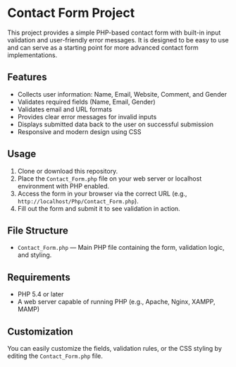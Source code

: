 # Contact Form Project

This project provides a simple PHP-based contact form with built-in input validation and user-friendly error messages. It is designed to be easy to use and can serve as a starting point for more advanced contact form implementations.

## Features

- Collects user information: Name, Email, Website, Comment, and Gender
- Validates required fields (Name, Email, Gender)
- Validates email and URL formats
- Provides clear error messages for invalid inputs
- Displays submitted data back to the user on successful submission
- Responsive and modern design using CSS

## Usage

1. Clone or download this repository.
2. Place the `Contact_Form.php` file on your web server or localhost environment with PHP enabled.
3. Access the form in your browser via the correct URL (e.g., `http://localhost/Php/Contact_Form.php`).
4. Fill out the form and submit it to see validation in action.

## File Structure

- `Contact_Form.php` — Main PHP file containing the form, validation logic, and styling.

## Requirements

- PHP 5.4 or later
- A web server capable of running PHP (e.g., Apache, Nginx, XAMPP, MAMP)

## Customization

You can easily customize the fields, validation rules, or the CSS styling by editing the `Contact_Form.php` file.
